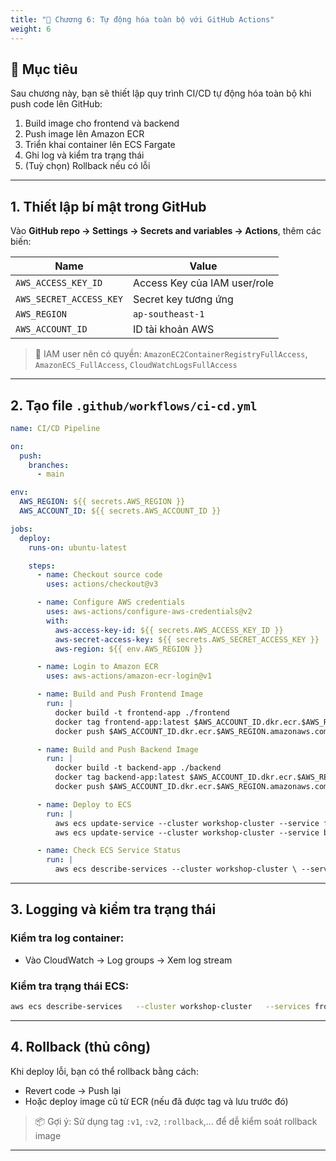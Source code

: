 ```yaml
---
title: "🔁 Chương 6: Tự động hóa toàn bộ với GitHub Actions"
weight: 6
---
```


## 🎯 Mục tiêu

Sau chương này, bạn sẽ thiết lập quy trình CI/CD tự động hóa toàn bộ khi push code lên GitHub:

1. Build image cho frontend và backend
2. Push image lên Amazon ECR
3. Triển khai container lên ECS Fargate
4. Ghi log và kiểm tra trạng thái
5. (Tuỳ chọn) Rollback nếu có lỗi

---

## 1. Thiết lập bí mật trong GitHub

Vào **GitHub repo → Settings → Secrets and variables → Actions**, thêm các biến:

| Name | Value |
|------|-------|
| `AWS_ACCESS_KEY_ID` | Access Key của IAM user/role |
| `AWS_SECRET_ACCESS_KEY` | Secret key tương ứng |
| `AWS_REGION` | `ap-southeast-1` |
| `AWS_ACCOUNT_ID` | ID tài khoản AWS |

> 🎯 IAM user nên có quyền: `AmazonEC2ContainerRegistryFullAccess`, `AmazonECS_FullAccess`, `CloudWatchLogsFullAccess`

---

## 2. Tạo file `.github/workflows/ci-cd.yml`

```yaml
name: CI/CD Pipeline

on:
  push:
    branches:
      - main

env:
  AWS_REGION: ${{ secrets.AWS_REGION }}
  AWS_ACCOUNT_ID: ${{ secrets.AWS_ACCOUNT_ID }}

jobs:
  deploy:
    runs-on: ubuntu-latest

    steps:
      - name: Checkout source code
        uses: actions/checkout@v3

      - name: Configure AWS credentials
        uses: aws-actions/configure-aws-credentials@v2
        with:
          aws-access-key-id: ${{ secrets.AWS_ACCESS_KEY_ID }}
          aws-secret-access-key: ${{ secrets.AWS_SECRET_ACCESS_KEY }}
          aws-region: ${{ env.AWS_REGION }}

      - name: Login to Amazon ECR
        uses: aws-actions/amazon-ecr-login@v1

      - name: Build and Push Frontend Image
        run: |
          docker build -t frontend-app ./frontend
          docker tag frontend-app:latest $AWS_ACCOUNT_ID.dkr.ecr.$AWS_REGION.amazonaws.com/frontend-app:latest
          docker push $AWS_ACCOUNT_ID.dkr.ecr.$AWS_REGION.amazonaws.com/frontend-app:latest

      - name: Build and Push Backend Image
        run: |
          docker build -t backend-app ./backend
          docker tag backend-app:latest $AWS_ACCOUNT_ID.dkr.ecr.$AWS_REGION.amazonaws.com/backend-app:latest
          docker push $AWS_ACCOUNT_ID.dkr.ecr.$AWS_REGION.amazonaws.com/backend-app:latest

      - name: Deploy to ECS
        run: |
          aws ecs update-service --cluster workshop-cluster --service frontend-service --force-new-deployment
          aws ecs update-service --cluster workshop-cluster --service backend-service --force-new-deployment

      - name: Check ECS Service Status
        run: |
          aws ecs describe-services --cluster workshop-cluster \ --services frontend-service backend-service

```

---

## 3. Logging và kiểm tra trạng thái

### Kiểm tra log container:
- Vào CloudWatch → Log groups → Xem log stream

### Kiểm tra trạng thái ECS:
```bash
aws ecs describe-services   --cluster workshop-cluster   --services frontend-service backend-service
```

---

## 4. Rollback (thủ công)

Khi deploy lỗi, bạn có thể rollback bằng cách:

- Revert code → Push lại
- Hoặc deploy image cũ từ ECR (nếu đã được tag và lưu trước đó)

> 📦 Gợi ý: Sử dụng tag `:v1`, `:v2`, `:rollback`,... để dễ kiểm soát rollback image

---


